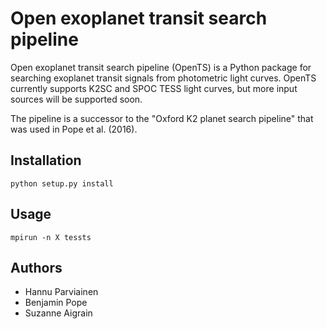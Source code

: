 # Open exoplanet transit search pipeline

Open exoplanet transit search pipeline (OpenTS) is a Python package for searching exoplanet
transit signals from photometric light curves. OpenTS currently supports K2SC and SPOC TESS 
light curves, but more input sources will be supported soon.

The pipeline is a successor to the "Oxford K2 planet search pipeline" that was used in 
Pope et al. (2016).

## Installation

    python setup.py install

## Usage

    mpirun -n X tessts

## Authors

- Hannu Parviainen
- Benjamin Pope
- Suzanne Aigrain
